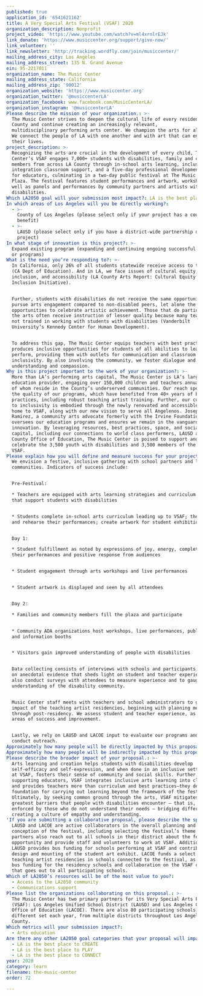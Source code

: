 ```yaml
---
published: true
application_id: '6541621162'
title: A Very Special Arts Festival (VSAF) 2020
organization_description: Nonprofit
project_video: 'https://www.youtube.com/watch?v=ml4xrnlrEJk'
link_donate: 'https://www.musiccenter.org/support/give-now/'
link_volunteer: ''
link_newsletter: 'http://tracking.wordfly.com/join/musiccenter/'
mailing_address_city: Los Angeles
mailing_address_street: 135 N. Grand Avenue
ein: 95-2217011
organization_name: The Music Center
mailing_address_state: California
mailing_address_zip: '90012'
organization_website: 'https://www.musiccenter.org'
organization_twitter: '@musiccenterLA'
organization_facebook: www.facebook.com/MusicCenterLA/
organization_instagram: '@musiccenterLA'
Please describe the mission of your organization.: >-
  The Music Center strives to deepen the cultural life of every resident of LA
  County and continue creating an increasingly relevant,
  multidisciplinary performing arts center. We champion the arts for all people.
  We connect the people of LA with one another and with art that can enrich
  their lives.
project_description: >-
  Recognizing the arts are crucial in the development of every child, The Music
  Center’s VSAF engages 7,000+ students with disabilities, family and community
  members from across LA County through in-school arts learning, inclusive arts
  integration classroom support, and a five-day professional development series
  for educators, culminating in a two-day public festival at The Music Center
  Plaza. The festival features student performances and artwork, workshops, as
  well as panels and performances by community partners and artists with
  disabilities.
Which LA2050 goal will your submission most impact?: LA is the best place to LEARN
In which areas of Los Angeles will you be directly working?:
  - >-
    County of Los Angeles (please select only if your project has a countywide
    benefit)
  - >-
    LAUSD (please select only if you have a district-wide partnership or
    project)
In what stage of innovation is this project?: >-
  Expand existing program (expanding and continuing ongoing successful projects
  or programs)
What is the need you’re responding to?: >-
  In California, only 26% of all students statewide receive access to the arts
  (CA Dept of Education). And in LA, we face issues of cultural equity,
  inclusion, and accessibility (LA County Arts Report: Cultural Equity and
  Inclusion Initiative).  


  Further, students with disabilities do not receive the same opportunities to
  pursue arts engagement compared to non-disabled peers, let alone the
  opportunities to celebrate artistic achievement. Those that do participate in
  the arts often receive instruction of lesser quality because many teachers are
  not trained in working with students with disabilities (Vanderbilt
  University’s Kennedy Center for Human Development). 


  To address this gap, The Music Center equips teachers with best practices and
  produces inclusive opportunities for students of all abilities to learn and
  perform, providing them with outlets for communication and classroom
  inclusivity. By also involving the community, we foster dialogue and promote
  understanding and compassion.
Why is this project important to the work of your organization?: >-
  More than LA’s performing arts capital, The Music Center is LA’s largest arts
  education provider, engaging over 150,000 children and teachers annually, many
  of whom reside in the County’s underserved communities. Our reach speaks to
  the quality of our programs, which have benefited from 40+ years of best
  practices, including robust teaching artist training. Further, our commitment
  to inclusivity is embodied through the newly renovated and accessible Plaza,
  home to VSAF, along with our new vision to serve all Angelenos. Josephine
  Ramirez, a community arts advocate formerly with the Irvine Foundation,
  oversees our education programs and ensures we remain in the vanguard of arts
  innovation. By leveraging resources, best practices, space, and social
  capital, including our connections to world class performers, LAUSD and LA
  County Office of Education, The Music Center is poised to support and
  celebrate the 3,500 youth with disabilities and 3,500 members of the public at
  VSAF.
Please explain how you will define and measure success for your project.: >-
  We envision a festive, inclusive gathering with school partners and local
  communities. Indicators of success include:  


  Pre-Festival:

  * Teachers are equipped with arts learning strategies and curriculum packets
  that support students with disabilities 


  * Students complete in-school arts curriculum leading up to VSAF; they learn
  and rehearse their performances; create artwork for student exhibition 


  Day 1:

  * Student fulfillment as noted by expressions of joy, energy, completion of
  their performances and positive response from audiences 


  * Student engagement through arts workshops and live performances 


  * Student artwork is displayed and seen by all attendees 


  Day 2:

  * Families and community members fill the plaza and participate  


  * Community ADA organizations host workshops, live performances, public panels
  and information booths 


  * Visitors gain improved understanding of people with disabilities 


  Data collecting consists of interviews with schools and participants, focusing
  on anecdotal evidence that sheds light on student and teacher experience. We
  also conduct surveys with attendees to measure experience and to gauge their
  understanding of the disability community. 


  Music Center staff meets with teachers and school administrators to gauge
  impact of the teaching artist residencies, beginning with planning meetings
  through post-residency. We assess student and teacher experience, as well as
  areas of success and improvement.  


  Lastly, we rely on LAUSD and LACOE input to evaluate our programs and to
  conduct outreach.
Approximately how many people will be directly impacted by this proposal?: '3500'
Approximately how many people will be indirectly impacted by this proposal?: '3500'
Please describe the broader impact of your proposal.: >-
  Arts learning and creation helps students with disabilities develop
  self-efficacy and self-expression, and when done in an inclusive setting like
  at VSAF, fosters their sense of community and social skills. Further, by
  supporting educators, VSAF integrates inclusive arts learning into classrooms
  and provides teachers more than curriculum and best practices—they develop a
  foundation for carrying out learning beyond the framework of the festival.
  Ultimately, by seeking common ground through the arts, VSAF mitigates the
  greatest barriers that people with disabilities encounter – that is, barriers
  enforced by those who do not understand their needs – bridging differences and
  creating a culture of empathy and understanding.
'If you are submitting a collaborative proposal, please describe the specific role of partner organizations in the project.': >-
  LAUSD and LACOE are active collaborators in the overall planning and
  conception of the festival, including selecting the festival’s theme. Both
  partners also reach out to all schools in their district about the festival
  opportunity and provide staff and volunteers to work at VSAF. Additionally,
  LAUSD provides bus funding for schools performing at VSAF and contributes to
  design and mounting of the student art exhibit. LACOE funds a select number of
  teaching artist residencies in schools connected to the festival, as well as
  bus funding for the residency schools and collaboration on the VSAF curriculum
  that goes out to all participating schools.
Which of LA2050’s resources will be of the most value to you?:
  - Access to the LA2050 community
  - Communications support
Please list the organizations collaborating on this proposal.: >-
  The Music Center has two primary partners for its Very Special Arts Festival
  (VSAF): Los Angeles Unified School District (LAUSD) and Los Angeles County
  Office of Education (LACOE). There are also 80 participating schools, a
  different set each year, from multiple districts throughout Los Angeles
  County.
Which metrics will your submission impact?:
  - Arts education
Are there any other LA2050 goal categories that your proposal will impact?:
  - LA is the best place to CREATE
  - LA is the best place to PLAY
  - LA is the best place to CONNECT
year: 2020
category: learn
filename: the-music-center
order: 72

---
```

